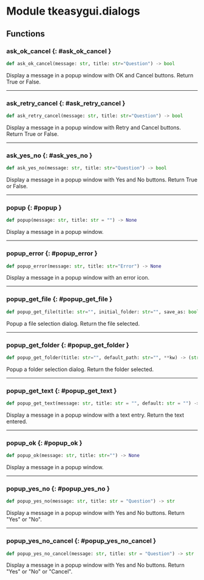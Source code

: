 # Module tkeasygui.dialogs

## Functions

### ask_ok_cancel {: #ask_ok_cancel }

```python
def ask_ok_cancel(message: str, title: str="Question") -> bool
```

Display a message in a popup window with OK and Cancel buttons. Return True or False.

------

### ask_retry_cancel {: #ask_retry_cancel }

```python
def ask_retry_cancel(message: str, title: str="Question") -> bool
```

Display a message in a popup window with Retry and Cancel buttons. Return True or False.

------

### ask_yes_no {: #ask_yes_no }

```python
def ask_yes_no(message: str, title: str="Question") -> bool
```

Display a message in a popup window with Yes and No buttons. Return True or False.

------

### popup {: #popup }

```python
def popup(message: str, title: str = "") -> None
```

Display a message in a popup window.

------

### popup_error {: #popup_error }

```python
def popup_error(message: str, title: str="Error") -> None
```

Display a message in a popup window with an error icon.

------

### popup_get_file {: #popup_get_file }

```python
def popup_get_file(title: str="", initial_folder: str="", save_as: bool=False, multiple_files: bool=False, file_types: tuple[tuple[str, str]]=(("All Files", "*.*"),), **kw) -> (str|tuple[str]|None)
```

Popup a file selection dialog. Return the file selected.

------

### popup_get_folder {: #popup_get_folder }

```python
def popup_get_folder(title: str="", default_path: str="", **kw) -> (str|None)
```

Popup a folder selection dialog. Return the folder selected.

------

### popup_get_text {: #popup_get_text }

```python
def popup_get_text(message: str, title: str = "", default: str = "") -> (str|None)
```

Display a message in a popup window with a text entry. Return the text entered.

------

### popup_ok {: #popup_ok }

```python
def popup_ok(message: str, title: str="") -> None
```

Display a message in a popup window.

------

### popup_yes_no {: #popup_yes_no }

```python
def popup_yes_no(message: str, title: str = "Question") -> str
```

Display a message in a popup window with Yes and No buttons. Return "Yes" or "No".

------

### popup_yes_no_cancel {: #popup_yes_no_cancel }

```python
def popup_yes_no_cancel(message: str, title: str = "Question") -> str
```

Display a message in a popup window with Yes and No buttons. Return "Yes" or "No" or "Cancel".